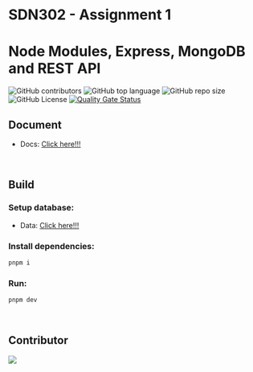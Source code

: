 # SDN302 - Assignment 1

# Node Modules, Express, MongoDB and REST API
![GitHub contributors](https://img.shields.io/github/contributors/SDN302-17C/assignment-1)
![GitHub top language](https://img.shields.io/github/languages/top/SDN302-17C/assignment-1)
![GitHub repo size](https://img.shields.io/github/repo-size/SDN302-17C/assignment-1)
![GitHub License](https://img.shields.io/github/license/SDN302-17C/assignment-1)
[![Quality Gate Status](https://sonarcloud.io/api/project_badges/measure?project=SDN302-17C_assignment-1&metric=alert_status)](https://sonarcloud.io/summary/new_code?id=SDN302-17C_assignment-1)

## Document
- Docs: [Click here!!!](docs/Assignment%201.pdf)
  
<br>

## Build

### Setup database:
- Data: [Click here!!!](data)

### Install dependencies:

```bash
pnpm i
```

### Run:

```bash
pnpm dev
```

<br>

## Contributor
<a href="https://github.com/SDN302-17C/assignment-1/graphs/contributors">
  <img src="https://contrib.rocks/image?repo=SDN302-17C/assignment-1" />
</a>
